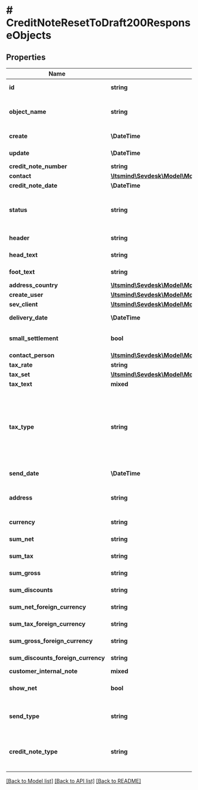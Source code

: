 # # CreditNoteResetToDraft200ResponseObjects

## Properties

Name | Type | Description | Notes
------------ | ------------- | ------------- | -------------
**id** | **string** | The creditNote id | [optional] [readonly]
**object_name** | **string** | The creditNote object name | [optional] [readonly] [default to 'CreditNote']
**create** | **\DateTime** | Date of creditNote creation | [optional] [readonly]
**update** | **\DateTime** | Date of last creditNote update | [optional] [readonly]
**credit_note_number** | **string** | The creditNote number | [optional]
**contact** | [**\Itsmind\Sevdesk\Model\ModelCreditNoteResponseContact**](ModelCreditNoteResponseContact.md) |  | [optional]
**credit_note_date** | **\DateTime** | The credit note date | [optional]
**status** | **string** | Please have a look in       &lt;a href&#x3D;&#39;https://api.sevdesk.de/#section/Types-and-status-of-credit-notes&#39;&gt;status of credit note&lt;/a&gt;      to see what the different status codes mean | [optional]
**header** | **string** | Normally consist of prefix plus the creditNote number | [optional]
**head_text** | **string** | Certain html tags can be used here to format your text | [optional]
**foot_text** | **string** | Certain html tags can be used here to format your text | [optional]
**address_country** | [**\Itsmind\Sevdesk\Model\ModelCreditNoteResponseAddressCountry**](ModelCreditNoteResponseAddressCountry.md) |  | [optional]
**create_user** | [**\Itsmind\Sevdesk\Model\ModelCreditNoteResponseCreateUser**](ModelCreditNoteResponseCreateUser.md) |  | [optional]
**sev_client** | [**\Itsmind\Sevdesk\Model\ModelCreditNoteResponseSevClient**](ModelCreditNoteResponseSevClient.md) |  | [optional]
**delivery_date** | **\DateTime** | Timestamp. This can also be a date range if you also use the attribute deliveryDateUntil | [optional]
**small_settlement** | **bool** | Defines if the client uses the small settlement scheme.      If yes, the creditNote must not contain any vat | [optional]
**contact_person** | [**\Itsmind\Sevdesk\Model\ModelCreditNoteResponseContactPerson**](ModelCreditNoteResponseContactPerson.md) |  | [optional]
**tax_rate** | **string** | Is overwritten by creditNote position tax rates | [optional]
**tax_set** | [**\Itsmind\Sevdesk\Model\ModelCreditNoteResponseTaxSet**](ModelCreditNoteResponseTaxSet.md) |  | [optional]
**tax_text** | **mixed** |  | [optional]
**tax_type** | **string** | Tax type of the creditNote. There are four tax types: 1. default - Umsatzsteuer ausweisen 2. eu - Steuerfreie innergemeinschaftliche Lieferung (Europäische Union) 3. noteu - Steuerschuldnerschaft des Leistungsempfängers (außerhalb EU, z. B. Schweiz) 4. custom - Using custom tax set 5. ss - Not subject to VAT according to §19 1 UStG Tax rates are heavily connected to the tax type used. | [optional]
**send_date** | **\DateTime** | The date the creditNote was sent to the customer | [optional]
**address** | **string** | Complete address of the recipient including name, street, city, zip and country.&lt;br&gt;       Line breaks can be used and will be displayed on the invoice pdf. | [optional]
**currency** | **string** | Currency used in the creditNote. Needs to be currency code according to ISO-4217 | [optional]
**sum_net** | **string** | Net sum of the creditNote | [optional] [readonly]
**sum_tax** | **string** | Tax sum of the creditNote | [optional] [readonly]
**sum_gross** | **string** | Gross sum of the creditNote | [optional] [readonly]
**sum_discounts** | **string** | Sum of all discounts in the creditNote | [optional] [readonly]
**sum_net_foreign_currency** | **string** | Net sum of the creditNote in the foreign currency | [optional] [readonly]
**sum_tax_foreign_currency** | **string** | Tax sum of the creditNote in the foreign currency | [optional] [readonly]
**sum_gross_foreign_currency** | **string** | Gross sum of the creditNote in the foreign currency | [optional] [readonly]
**sum_discounts_foreign_currency** | **string** | Discounts sum of the creditNote in the foreign currency | [optional] [readonly]
**customer_internal_note** | **mixed** |  | [optional]
**show_net** | **bool** | If true, the net amount of each position will be shown on the creditNote. Otherwise gross amount | [optional]
**send_type** | **string** | Type which was used to send the creditNote. IMPORTANT: Please refer to the creditNote section of the       *     API-Overview to understand how this attribute can be used before using it! | [optional]
**credit_note_type** | **string** | Type of the creditNote. For more information on the different types, check      &lt;a href&#x3D;&#39;https://api.sevdesk.de/#section/Types-and-status-of-credit-notes&#39;&gt;this&lt;/a&gt;  . | [optional]

[[Back to Model list]](../../README.md#models) [[Back to API list]](../../README.md#endpoints) [[Back to README]](../../README.md)
